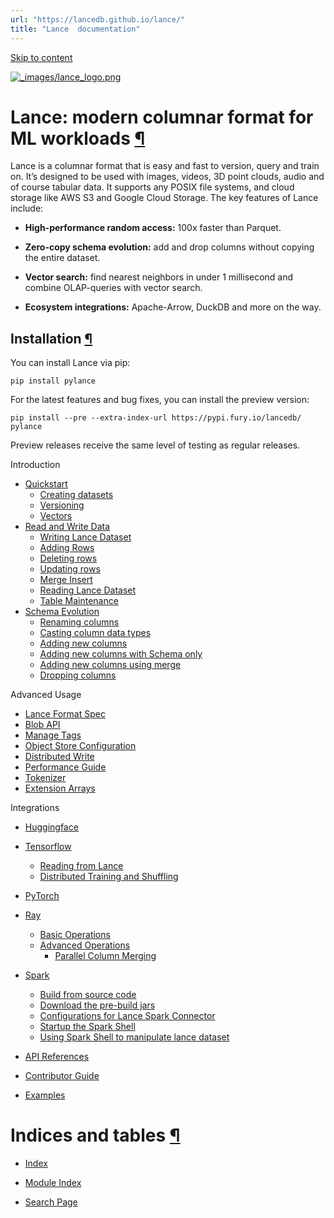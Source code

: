 ```yaml
---
url: "https://lancedb.github.io/lance/"
title: "Lance  documentation"
---
```


[Skip to content](https://lancedb.github.io/lance/#)

[![_images/lance_logo.png](https://lancedb.github.io/lance/_images/lance_logo.png)](https://lancedb.github.io/lance/_images/lance_logo.png)

# Lance: modern columnar format for ML workloads [¶](https://lancedb.github.io/lance/\#lance-modern-columnar-format-for-ml-workloads "Link to this heading")

Lance is a columnar format that is easy and fast to version, query and train on.
It’s designed to be used with images, videos, 3D point clouds, audio and of course tabular data.
It supports any POSIX file systems, and cloud storage like AWS S3 and Google Cloud Storage.
The key features of Lance include:

- **High-performance random access:** 100x faster than Parquet.

- **Zero-copy schema evolution:** add and drop columns without copying the entire dataset.

- **Vector search:** find nearest neighbors in under 1 millisecond and combine OLAP-queries with vector search.

- **Ecosystem integrations:** Apache-Arrow, DuckDB and more on the way.


## Installation [¶](https://lancedb.github.io/lance/\#installation "Link to this heading")

You can install Lance via pip:

```
pip install pylance

```

For the latest features and bug fixes, you can install the preview version:

```
pip install --pre --extra-index-url https://pypi.fury.io/lancedb/ pylance

```

Preview releases receive the same level of testing as regular releases.

Introduction

- [Quickstart](https://lancedb.github.io/lance/notebooks/quickstart.html)
  - [Creating datasets](https://lancedb.github.io/lance/notebooks/quickstart.html#creating-datasets)
  - [Versioning](https://lancedb.github.io/lance/notebooks/quickstart.html#versioning)
  - [Vectors](https://lancedb.github.io/lance/notebooks/quickstart.html#vectors)
- [Read and Write Data](https://lancedb.github.io/lance/introduction/read_and_write.html)
  - [Writing Lance Dataset](https://lancedb.github.io/lance/introduction/read_and_write.html#writing-lance-dataset)
  - [Adding Rows](https://lancedb.github.io/lance/introduction/read_and_write.html#adding-rows)
  - [Deleting rows](https://lancedb.github.io/lance/introduction/read_and_write.html#deleting-rows)
  - [Updating rows](https://lancedb.github.io/lance/introduction/read_and_write.html#updating-rows)
  - [Merge Insert](https://lancedb.github.io/lance/introduction/read_and_write.html#merge-insert)
  - [Reading Lance Dataset](https://lancedb.github.io/lance/introduction/read_and_write.html#reading-lance-dataset)
  - [Table Maintenance](https://lancedb.github.io/lance/introduction/read_and_write.html#table-maintenance)
- [Schema Evolution](https://lancedb.github.io/lance/introduction/schema_evolution.html)
  - [Renaming columns](https://lancedb.github.io/lance/introduction/schema_evolution.html#renaming-columns)
  - [Casting column data types](https://lancedb.github.io/lance/introduction/schema_evolution.html#casting-column-data-types)
  - [Adding new columns](https://lancedb.github.io/lance/introduction/schema_evolution.html#adding-new-columns)
  - [Adding new columns with Schema only](https://lancedb.github.io/lance/introduction/schema_evolution.html#adding-new-columns-with-schema-only)
  - [Adding new columns using merge](https://lancedb.github.io/lance/introduction/schema_evolution.html#adding-new-columns-using-merge)
  - [Dropping columns](https://lancedb.github.io/lance/introduction/schema_evolution.html#dropping-columns)

Advanced Usage

- [Lance Format Spec](https://lancedb.github.io/lance/format.html)
- [Blob API](https://lancedb.github.io/lance/blob.html)
- [Manage Tags](https://lancedb.github.io/lance/tags.html)
- [Object Store Configuration](https://lancedb.github.io/lance/object_store.html)
- [Distributed Write](https://lancedb.github.io/lance/distributed_write.html)
- [Performance Guide](https://lancedb.github.io/lance/performance.html)
- [Tokenizer](https://lancedb.github.io/lance/tokenizer.html)
- [Extension Arrays](https://lancedb.github.io/lance/arrays.html)

Integrations

- [Huggingface](https://lancedb.github.io/lance/integrations/huggingface.html)
- [Tensorflow](https://lancedb.github.io/lance/integrations/tensorflow.html)
  - [Reading from Lance](https://lancedb.github.io/lance/integrations/tensorflow.html#reading-from-lance)
  - [Distributed Training and Shuffling](https://lancedb.github.io/lance/integrations/tensorflow.html#distributed-training-and-shuffling)
- [PyTorch](https://lancedb.github.io/lance/integrations/pytorch.html)
- [Ray](https://lancedb.github.io/lance/integrations/ray.html)
  - [Basic Operations](https://lancedb.github.io/lance/integrations/ray.html#basic-operations)
  - [Advanced Operations](https://lancedb.github.io/lance/integrations/ray.html#advanced-operations)
    - [Parallel Column Merging](https://lancedb.github.io/lance/integrations/ray.html#parallel-column-merging)
- [Spark](https://lancedb.github.io/lance/integrations/spark.html)
  - [Build from source code](https://lancedb.github.io/lance/integrations/spark.html#build-from-source-code)
  - [Download the pre-build jars](https://lancedb.github.io/lance/integrations/spark.html#download-the-pre-build-jars)
  - [Configurations for Lance Spark Connector](https://lancedb.github.io/lance/integrations/spark.html#configurations-for-lance-spark-connector)
  - [Startup the Spark Shell](https://lancedb.github.io/lance/integrations/spark.html#startup-the-spark-shell)
  - [Using Spark Shell to manipulate lance dataset](https://lancedb.github.io/lance/integrations/spark.html#using-spark-shell-to-manipulate-lance-dataset)

- [API References](https://lancedb.github.io/lance/api/api.html)
- [Contributor Guide](https://lancedb.github.io/lance/contributing.html)
- [Examples](https://lancedb.github.io/lance/examples/examples.html)

# Indices and tables [¶](https://lancedb.github.io/lance/\#indices-and-tables "Link to this heading")

- [Index](https://lancedb.github.io/lance/genindex.html)

- [Module Index](https://lancedb.github.io/lance/py-modindex.html)

- [Search Page](https://lancedb.github.io/lance/search.html)